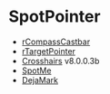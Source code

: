 # SpotPointer

*   [rCompassCastbar](https://www.wowinterface.com/downloads/info23017-rCompassCastbar.html)
*   [rTargetPointer](https://www.wowinterface.com/downloads/info23489-rTargetPointer.html)
*   [Crosshairs](https://www.curseforge.com/wow/addons/crosshairs-enhanced) v8.0.0.3b
*   [SpotMe](https://www.wowinterface.com/downloads/info22526-SpotMe.html)
*   [DejaMark](https://www.curseforge.com/wow/addons/dejamark)